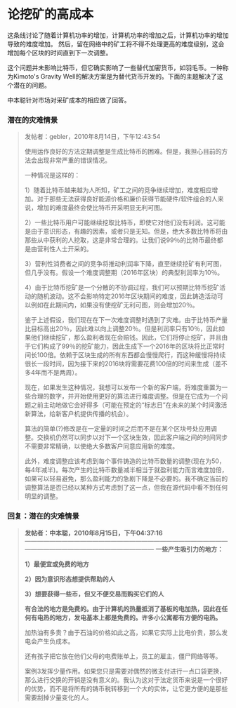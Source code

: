 # 论挖矿的高成本

这条线讨论了随着计算机功率的增加，计算机功率的增加之后，计算机功率的增加导致的难度增加。 然后，留在网络中的矿工将不得不处理更高的难度级别，这会增加每个区块的时间直到下一次调整。

这个问题并未影响比特币，但它确实影响了一些替代加密货币，如羽毛币。一种称为Kimoto's Gravity Well的解决方案是为替代货币开发的。下面的主题解决了这个潜在的问题。

中本聪针对市场对采矿成本的相应做了回答。


### 潜在的灾难情景

> 发帖者：gebler，2010年8月14日，下午12:43:54
>
> 使用运作良好的方法定期调整是生成比特币的困难。但是，我担心目前的方法会出现非常严重的错误情况。
>
> 一种情况是这样的：
>
> 1）随着比特币越来越为人所知，矿工之间的竞争继续增加，难度相应增加。对于那些无法获得良好能源价格和廉价获得节能硬件/软件组合的人来说，增加的难度最终会使比特币开采明显无利可图。
>
> 2）一些比特币用户可能继续挖取比特币，即使它对他们没有利润。这可能是由于意识形态，有趣的因素，或者只是无知。但是，绝大多数比特币将由那些从中获利的人挖取，这是非常合理的。让我们说99％的比特币最终都是由营利性人士开采的。
>
> 3）营利性消费者之间的竞争将推动利润率下降，直至继续挖矿有利可图，但几乎没有。假设一个难度调整期（2016年区块）的典型利润率为10％。
>
> 4）由于比特币挖矿是一个分散的不协调过程，我们可以预期比特币挖矿活动的随机波动。这不会影响特定2016年区块期间的难度，因此铸造活动可以例如在此期间内，如果没有使挖矿无利可图，则会增加20％。
>
> 鉴于上述假设，我们现在在下一次难度调整时遇到了灾难。由于比特币产量比目标高出20％，因此难以向上调整20％。但是利润率只有10％，因此如果他们继续挖矿，那么盈利者现在会赔钱。因此，它们将停止挖矿，并且由于它们构成了99％的挖矿能力，因此生成下一个2016年的区块将比正常时间长100倍。依赖于区块生成的所有东西都会慢慢爬行，而这种缓慢将持续很长一段时间，因为接下来的2016块将需要花费100倍的时间来生成（差不多4年而不是两周）。
>
> 现在，如果发生这种情况，我想可以发布一个新的客户端，将难度重置为一些合理的数字，并开始使用更好的算法进行难度调整。但是在它成为一个问题之前主动地做它会好得多（可能在预定的“标志日”在未来的某个时间激活新算法，给新客户机提供传播的机会）。
>
> 算法的简单(?)修改是在一定量的时间之后而不是在某个区块号处应用调整。交换机仍然可以同步以对下一个区块生效，因此客户端之间的时间同步不需要非常精确，以使绝大多数客户同意应用新的难度。
>
> 此外，难度调整应该考虑到每个事件铸造的比特币数量的调整(现在为50，每4年减半)。每次产生的比特币数量减半相当于就盈利能力而言难度加倍，如果可以轻易避免，那么盈利能力的急剧下降是不必要的。我不确定当前的调整算法是否已经以某种方式考虑到了这一点，但我在源代码中看不到任何明显的调整。

### 回复：潜在的灾难情景

> **发帖者：中本聪，2010年8月15日，下午04:37:16**
> ——————————————————————————————————————————————————————
> **一些产生吸引力的地方：**
>
> **1）最便宜或免费的地方**
>
> **2）因为意识形态想提供帮助的人**
>
> **3）想要获得一些币，但又不便交易而购买它们的人**
>
> **有合法的地方是免费的。由于计算机的热量抵消了基板的电加热，因此在任何有电热的地方，发电基本上都是免费的。许多小公寓都有方便的电热。**
>
> 加热油有多贵？由于石油的价格如此之高，如果它实际上比电价贵，那么发电会产生负成本。
>
> 还有孩子把它放在他们父母的电费账单上，员工的雇主，僵尸网络等等。
>
> 案例3发挥少量作用。如果您只是需要对偶然的微支付进行一点口袋更换，那么进行交换的开销是没有意义的。我认为这对于法定货币来说是一个很好的优势，而不是将所有的铸币税转移到一个大的实体，让它更方便的是那些需要刮掉少量变化的人。






